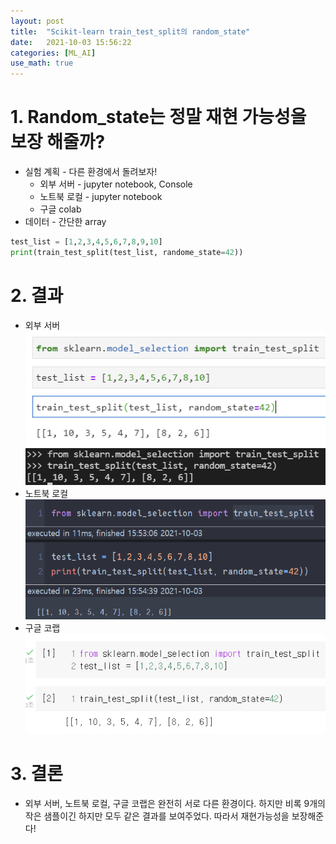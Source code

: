 ```yaml
---
layout: post
title:  "Scikit-learn train_test_split의 random_state"
date:   2021-10-03 15:56:22
categories: [ML_AI]
use_math: true
---
```


# 1. Random_state는 정말 재현 가능성을 보장 해줄까?
* 실험 계획 - 다른 환경에서 돌려보자!
    * 외부 서버 - jupyter notebook, Console
    * 노트북 로컬 - jupyter notebook
    * 구글 colab
* 데이터 - 간단한 array

```python
test_list = [1,2,3,4,5,6,7,8,9,10]
print(train_test_split(test_list, randome_state=42))
```

# 2. 결과
* 외부 서버  
    ![](/assets/image/ML_AI/2.PNG)  
    ![](/assets/image/ML_AI/1.PNG)
* 노트북 로컬  
    ![](/assets/image/ML_AI/4.PNG)
* 구글 코랩  
    ![](/assets/image/ML_AI/3.PNG)

# 3. 결론
* 외부 서버, 노트북 로컬, 구글 코랩은 완전히 서로 다른 환경이다. 하지만 비록 9개의 작은 샘플이긴 하지만 모두 같은 결과를 보여주었다. 따라서 재현가능성을 보장해준다!
